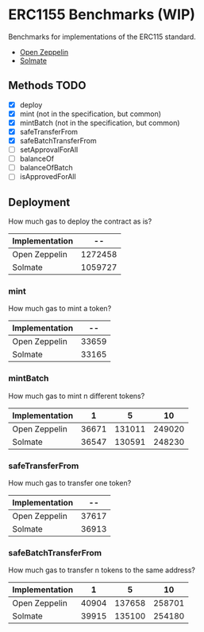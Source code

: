 # ERC1155 Benchmarks (WIP)

Benchmarks for implementations of the ERC115 standard.

- [Open Zeppelin](https://github.com/OpenZeppelin/openzeppelin-contracts)
- [Solmate](https://github.com/rari-capital/solmate)

## Methods TODO

- [x] deploy
- [x] mint (not in the specification, but common)
- [x] mintBatch (not in the specification, but common)
- [x] safeTransferFrom
- [x] safeBatchTransferFrom
- [ ] setApprovalForAll
- [ ] balanceOf
- [ ] balanceOfBatch
- [ ] isApprovedForAll

## Deployment

How much gas to deploy the contract as is?

<!-- Start deploy Table -->
|Implementation|   --  |
|--------------|-------|
| Open Zeppelin|1272458|
|    Solmate   |1059727|
<!-- End deploy Table -->

### mint

How much gas to mint a token?

<!-- Start mint Table -->
|Implementation|  -- |
|--------------|-----|
| Open Zeppelin|33659|
|    Solmate   |33165|
<!-- End mint Table -->

### mintBatch

How much gas to mint n different tokens?

<!-- Start mintBatch Table -->
|Implementation|  1  |   5  |  10  |
|--------------|-----|------|------|
| Open Zeppelin|36671|131011|249020|
|    Solmate   |36547|130591|248230|
<!-- End mintBatch Table -->

### safeTransferFrom

How much gas to transfer one token?

<!-- Start safeTransferFrom Table -->
|Implementation|  -- |
|--------------|-----|
| Open Zeppelin|37617|
|    Solmate   |36913|
<!-- End safeTransferFrom Table -->

### safeBatchTransferFrom

How much gas to transfer n tokens to the same address?

<!-- Start safeBatchTransferFrom Table -->
|Implementation|  1  |   5  |  10  |
|--------------|-----|------|------|
| Open Zeppelin|40904|137658|258701|
|    Solmate   |39915|135100|254180|
<!-- End safeBatchTransferFrom Table -->
